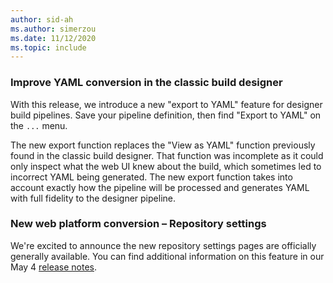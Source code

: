 ```yaml
---
author: sid-ah
ms.author: simerzou
ms.date: 11/12/2020
ms.topic: include
---
```


### Improve YAML conversion in the classic build designer

With this release, we introduce a new "export to YAML" feature for designer build pipelines. Save your pipeline definition, then find "Export to YAML" on the `...` menu.

The new export function replaces the "View as YAML" function previously found in the classic build designer. That function was incomplete as it could only inspect what the web UI knew about the build, which sometimes led to incorrect YAML being generated. The new export function takes into account exactly how the pipeline will be processed and generates YAML with full fidelity to the designer pipeline.

### New web platform conversion – Repository settings

We're excited to announce the new repository settings pages are officially generally available. You can find additional information on this feature in our May 4 [release notes](../../sprint-168-update.md#new-web-platform-conversion--repository-settings).